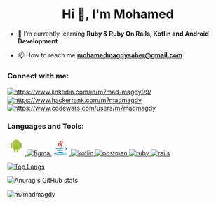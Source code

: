 <h1 align="center">Hi 👋, I'm Mohamed</h1>

- 🌱 I’m currently learning **Ruby & Ruby On Rails, Kotlin and Android Development**

- 📫 How to reach me **mohamedmagdysaber@gmail.com**

<h3 align="left">Connect with me:</h3>
<p align="left">
<a href="https://www.linkedin.com/in/m7mad-magdy99/" target="blank"><img align="center" src="https://raw.githubusercontent.com/rahuldkjain/github-profile-readme-generator/master/src/images/icons/Social/linked-in-alt.svg" alt="https://www.linkedin.com/in/m7mad-magdy99/" height="30" width="40" /></a>
<a href="https://www.hackerrank.com/m7madmagdy" target="blank"><img align="center" src="https://raw.githubusercontent.com/rahuldkjain/github-profile-readme-generator/master/src/images/icons/Social/hackerrank.svg" alt="https://www.hackerrank.com/m7madmagdy" height="30" width="40" /></a>
<a href="https://www.codewars.com/users/m7madmagdy/" target="blank"><img align="center" src="https://cloud.githubusercontent.com/assets/2475572/4743290/2dcf20cc-5a26-11e4-89fb-62b861e5b29c.png"
alt="https://www.codewars.com/users/m7madmagdy" height="40" width="40" /></a>
</p>

<h3 align="left">Languages and Tools:</h3>
<p align="left"> <a href="https://developer.android.com" target="_blank" rel="noreferrer"> <img src="https://raw.githubusercontent.com/devicons/devicon/master/icons/android/android-original-wordmark.svg" alt="android" width="40" height="40"/> </a> <a href="https://www.figma.com/" target="_blank" rel="noreferrer"> <img src="https://www.vectorlogo.zone/logos/figma/figma-icon.svg" alt="figma" width="40" height="40"/> </a> <a href="https://www.java.com" target="_blank" rel="noreferrer"> <img src="https://raw.githubusercontent.com/devicons/devicon/master/icons/java/java-original.svg" alt="java" width="40" height="40"/> </a> <a href="https://kotlinlang.org" target="_blank" rel="noreferrer"> <img src="https://www.vectorlogo.zone/logos/kotlinlang/kotlinlang-icon.svg" alt="kotlin" width="40" height="40"/> </a> <a href="https://postman.com" target="_blank" rel="noreferrer"> <img src="https://www.vectorlogo.zone/logos/getpostman/getpostman-icon.svg" alt="postman" width="40" height="40"/> </a> 
<a href="https://www.ruby-lang.org" target="_blank"> <img src="https://www.vectorlogo.zone/logos/ruby/ruby-icon.svg" alt="ruby" width="40" height="40"/> </a>
<a href="https://guides.rubyonrails.org/" target="_blank"> <img src="https://m7madmagdy.github.io/profile/images/rails.svg" alt="rails" width="40" height="40"/> </a></p>

[![Top Langs](https://github-readme-stats.vercel.app/api/top-langs/?username=m7madmagdy&layout=demo)](https://github.com/anuraghazra/github-readme-stats)

![Anurag's GitHub stats](https://github-readme-stats.vercel.app/api?username=m7madmagdy&theme=flag-india&show_icons=true)

<p><img align="center" src="https://github-readme-streak-stats.herokuapp.com/?user=m7madmagdy&" alt="m7madmagdy" /></p>
